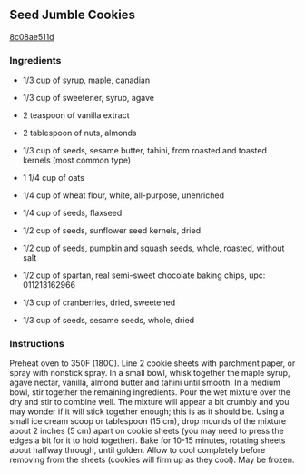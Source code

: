 ## Seed Jumble Cookies

[8c08ae511d](http://www.cookstr.com/recipes/seed-jumble-cookies)

### Ingredients

 - 1/3 cup of syrup, maple, canadian

 - 1/3 cup of sweetener, syrup, agave

 - 2 teaspoon of vanilla extract

 - 2 tablespoon of nuts, almonds

 - 1/3 cup of seeds, sesame butter, tahini, from roasted and toasted kernels (most common type)

 - 1 1/4 cup of oats

 - 1/4 cup of wheat flour, white, all-purpose, unenriched

 - 1/4 cup of seeds, flaxseed

 - 1/2 cup of seeds, sunflower seed kernels, dried

 - 1/2 cup of seeds, pumpkin and squash seeds, whole, roasted, without salt

 - 1/2 cup of spartan, real semi-sweet chocolate baking chips, upc: 011213162966

 - 1/3 cup of cranberries, dried, sweetened

 - 1/3 cup of seeds, sesame seeds, whole, dried

### Instructions

Preheat oven to 350F (180C). Line 2 cookie sheets with parchment paper, or spray with nonstick spray. In a small bowl, whisk together the maple syrup, agave nectar, vanilla, almond butter and tahini until smooth. In a medium bowl, stir together the remaining ingredients. Pour the wet mixture over the dry and stir to combine well. The mixture will appear a bit crumbly and you may wonder if it will stick together enough; this is as it should be. Using a small ice cream scoop or tablespoon (15 cm), drop mounds of the mixture about 2 inches (5 cm) apart on cookie sheets (you may need to press the edges a bit for it to hold together). Bake for 10-15 minutes, rotating sheets about halfway through, until golden. Allow to cool completely before removing from the sheets (cookies will firm up as they cool). May be frozen.